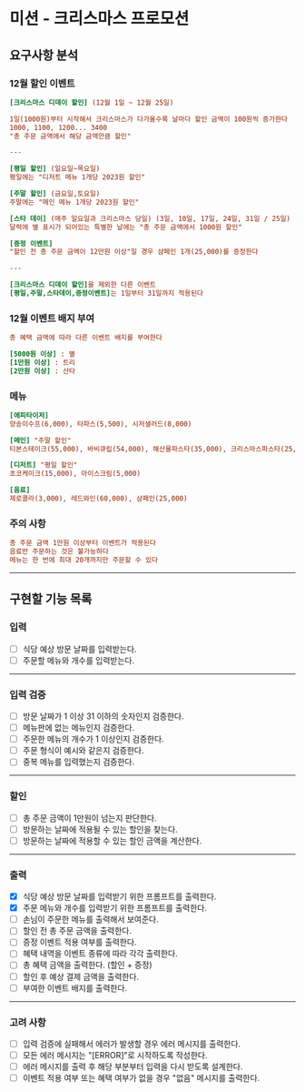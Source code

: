 # 미션 - 크리스마스 프로모션

## 요구사항 분석

### 12월 할인 이벤트

```ini
[크리스마스 디데이 할인] (12월 1일 ~ 12월 25일)

1일(1000원)부터 시작해서 크리스마스가 다가올수록 날마다 할인 금액이 100원씩 증가한다
1000, 1100, 1200... 3400 
"총 주문 금액에서 해당 금액만큼 할인"

---

[평일 할인] (일요일~목요일)
평일에는 "디저트 메뉴 1개당 2023원 할인"

[주말 할인] (금요일,토요일)
주말에는 "메인 메뉴 1개당 2023원 할인"

[스타 데이] (매주 일요일과 크리스마스 당일) (3일, 10일, 17일, 24일, 31일 / 25일) 
달력에 별 표시가 되어있는 특별한 날에는 "총 주문 금액에서 1000원 할인"

[증정 이벤트]
"할인 전 총 주문 금액이 12만원 이상"일 경우 샴페인 1개(25,000)를 증정한다

---

[크리스마스 디데이 할인]을 제외한 다른 이벤트
[평일,주말,스타데이,증정이벤트]는 1일부터 31일까지 적용된다
```

### 12월 이벤트 배지 부여

```ini
총 혜택 금액에 따라 다른 이벤트 배지를 부여한다

[5000원 이상] : 별
[1만원 이상] : 트리
[2만원 이상] : 산타
```

### 메뉴

```ini
[애피타이저]
양송이수프(6,000), 타파스(5,500), 시저샐러드(8,000)

[메인] "주말 할인"
티본스테이크(55,000), 바비큐립(54,000), 해산물파스타(35,000), 크리스마스파스타(25,000)

[디저트] "평일 할인"
초코케이크(15,000), 아이스크림(5,000)

[음료]
제로콜라(3,000), 레드와인(60,000), 샴페인(25,000)
```

### 주의 사항

```ini
총 주문 금액 1만원 이상부터 이벤트가 적용된다
음료만 주문하는 것은 불가능하다
메뉴는 한 번에 최대 20개까지만 주문할 수 있다
```

---

## 구현할 기능 목록

### 입력

- [ ] 식당 예상 방문 날짜를 입력받는다.
- [ ] 주문할 메뉴와 개수를 입력받는다.

---

### 입력 검증

- [ ] 방문 날짜가 1 이상 31 이하의 숫자인지 검증한다.
- [ ] 메뉴판에 없는 메뉴인지 검증한다.
- [ ] 주문한 메뉴의 개수가 1 이상인지 검증한다.
- [ ] 주문 형식이 예시와 같은지 검증한다.
- [ ] 중복 메뉴를 입력했는지 검증한다.

---

### 할인

- [ ] 총 주문 금액이 1만원이 넘는지 판단한다.
- [ ] 방문하는 날짜에 적용될 수 있는 할인을 찾는다.
- [ ] 방문하는 날짜에 적용할 수 있는 할인 금액을 계산한다.

---

### 출력

- [X] 식당 예상 방문 날짜를 입력받기 위한 프롬프트를 출력한다.
- [X] 주문 메뉴와 개수를 입력받기 위한 프롬프트를 출력한다.
- [ ] 손님이 주문한 메뉴를 출력해서 보여준다.
- [ ] 할인 전 총 주문 금액을 출력한다.
- [ ] 증정 이벤트 적용 여부를 출력한다.
- [ ] 혜택 내역을 이벤트 종류에 따라 각각 출력한다.
- [ ] 총 혜택 금액을 출력한다. (할인 + 증정)
- [ ] 할인 후 예상 결제 금액을 출력한다.
- [ ] 부여한 이벤트 배지를 출력한다.

---

### 고려 사항

- [ ] 입력 검증에 실패해서 에러가 발생할 경우 에러 메시지를 출력한다.
- [ ] 모든 에러 메시지는 "[ERROR]"로 시작하도록 작성한다.
- [ ] 에러 메시지를 출력 후 해당 부분부터 입력을 다시 받도록 설계한다.
- [ ] 이벤트 적용 여부 또는 혜택 여부가 없을 경우 "없음" 메시지를 출력한다.